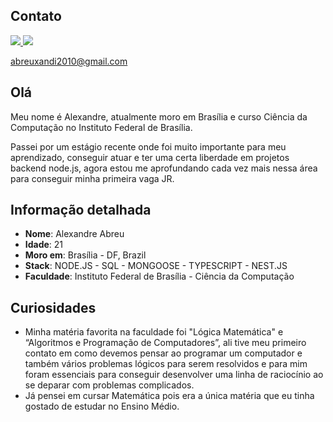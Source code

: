 ## Contato
<div>
    <a target='_blank' href="https://www.linkedin.com/in/alexandre-abreu-132421191/">
        <img src="https://img.shields.io/badge/LinkedIn-0077B5?style=for-the-badge&logo=linkedin&logoColor=white">
    </a>
    <a target='_blank' href="https://api.whatsapp.com/send?phone=5561991935209">
        <img src="https://img.shields.io/badge/WhatsApp-25D366?style=for-the-badge&logo=whatsapp&logoColor=white">
    </a>
</div>

abreuxandi2010@gmail.com

## Olá

Meu nome é Alexandre, atualmente moro em Brasília e curso Ciência da Computação no Instituto Federal de Brasília.

Passei por um estágio recente onde foi muito importante para meu aprendizado, conseguir atuar e ter uma certa liberdade em projetos backend node.js, agora estou me aprofundando cada vez mais nessa área para conseguir minha primeira vaga JR.

## Informação detalhada

* **Nome**: Alexandre Abreu
* **Idade**: 21
* **Moro em**: Brasília - DF, Brazil
* **Stack**: NODE.JS - SQL - MONGOOSE - TYPESCRIPT - NEST.JS
* **Faculdade**: Instituto Federal de Brasília - Ciência da Computação

## Curiosidades

* Minha matéria favorita na faculdade foi "Lógica Matemática" e “Algoritmos e Programação de Computadores”, ali tive meu primeiro contato em como devemos pensar ao programar um computador e também vários problemas lógicos para serem resolvidos e para mim foram essenciais para conseguir desenvolver uma linha de raciocínio ao se deparar com problemas complicados.
* Já pensei em cursar Matemática pois era a única matéria que eu tinha gostado de estudar no Ensino Médio.
